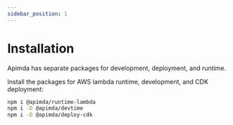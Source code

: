 ```yaml
---
sidebar_position: 1
---
```


# Installation

Apimda has separate packages for development, deployment, and runtime.

Install the packages for AWS lambda runtime, development, and CDK deployment:

```bash
npm i @apimda/runtime-lambda
npm i -D @apimda/devtime
npm i -D @apimda/deploy-cdk
```
